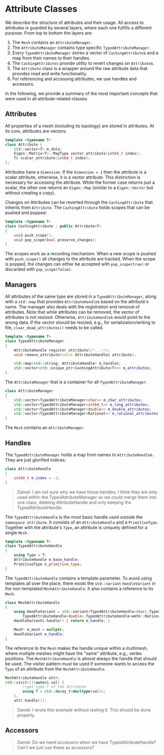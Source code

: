 # Attribute Classes

We describe the structure of attributes and their usage. All access to attributes is guarded by several layers, where each one fulfills a different purpose. From top to bottom the layers are:

1. The `Mesh` contains an `AttributeManager`.
2. The `AttributeManager` contains type specific `TypedAttributeManager`.
3. Every `TypedAttributeManager` stores a vector of `CachingAttribute`s and a map from their names to their handles.
4. The `CachingAttributes` provide utility to revert changes on `Attribute`s.
5. The `Attribute` class is a wrapper around the raw attribute data that provides read and write functionality.
6. For referencing and accessing attributes, we use handles and accessors.

In the following, we provide a summary of the most important concepts that were used in all attribute-related classes.

## Attributes

All properties of a mesh (including its topology) are stored in attributes. At its core, attributes are vectors:

```C++
template <typename T>
class Attribute {
    std::vector<T> m_data;
    Eigen::Matrix<T>::MapType vector_attribute(int64_t index);
    T& scalar_attribute(int64_t index);
};
```

Attributes have a `dimension`. If the `dimension = 1` then the attribute is a scalar attribute, otherwise, it is a vector attribute. This distinction is necessary for accessing the attribute. While the former case returns just a scalar, the other one returns an `Eigen::Map` (similar to a `Eigen::Vector` but without creating a copy).

Changes on Attributes can be reverted through the `CachingAttribute` that inherits from `Attribute`. The `CachingAttribute` holds scopes that can be pushed and popped:

```C++
template <typename T>
class CachingAttribute : public Attribute<T>
{
    void push_scope();
    void pop_scope(bool preserve_changes);
}
```

The scopes work as a recording mechanism. When a new scope is pushed with `push_scope()` all changes to the attribute are tracked. When the scope is popped, the changes can either be accepted with `pop_scope(true)` or discarded with `pop_scope(false)`.

## Managers

All attributes of the same type are stored in a `TypedAttributeManager`, along with a `std::map` that provides `AttributeHandle`s based on the attribute's name. The manager also deals with the registration and removal of attributes. Note that while attributes can be removed, the vector of attributes is not resized. Otherwise, `AttributeHandle`s would point to the wrong data. If the vector should be resized, e.g., for serialization/writing to file, `clear_dead_attributes()` needs to be called.

```C++
template <typename T>
class TypedAttributeManager
{
    AttributeHandle register_attribute(/*...*/);
    void remove_attribute(const AttributeHandle& attribute);

    std::map<std::string, AttributeHandle> m_handles;
    std::vector<std::unique_ptr<CachingAttribute<T>>> m_attributes;
}
```

The `AttributeManager` that is a container for all `TypedAttributeManager`.

```C++
class AttributeManager
{
    std::vector<TypedAttributeManager<char>> m_char_attributes;
    std::vector<TypedAttributeManager<int64_t>> m_long_attributes;
    std::vector<TypedAttributeManager<double>> m_double_attributes;
    std::vector<TypedAttributeManager<Rational>> m_rational_attributes;
}
```

The `Mesh` contains an `AttributeManager`.

## Handles

The `TypedAttributeManager` holds a map from names to `AttributeHandle`s. They are just glorified indices:

```C++
class AttributeHandle
{
    int64_t m_index = -1;
}
```

> Daniel: I am not sure why we have these handles. I think they are only used within the TypedAttributeManager so we could merge them into one class, deleting AttributeHandle and only keeping the TypedAttributeHandle.

The `TypedAttributeHandle` is the most basic handle used outside the `namespace attribute`. It consists of an `AttributeHandle` and a `PrimitiveType`. Together with the attribute's `Type`, an attribute is uniquely defined for a single `Mesh`.

```C++
template <typename T>
class TypedAttributeHandle
{
    using Type = T;
    AttributeHandle m_base_handle;
    PrimitiveType m_primitive_type;
}
```

The `TypedAttributeHandle` contains a template parameter. To avoid using templates all over the place, there exists the `std::variant` `HandleVariant` in the non-templated `MeshAttributeHandle`. It also contains a reference to its `Mesh`.

```C++
class MeshAttributeHandle
{
    using HandleVariant = std::variant<TypedAttributeHandle<char>,TypedAttributeHandle<int64_t>,
        TypedAttributeHandle<double>,TypedAttributeHandle<wmtk::Rational>>;
    HandleVariant& handle() { return m_handle; }

    Mesh* m_mesh = nullptr;
    HandleVariant m_handle;
}
```

The reference to the `Mesh` makes the handle unique within a multimesh, where multiple meshes might have the "same" attribute, e.g., vertex positions. The `MeshAttributeHandle` is almost always the handle that should be used. The visitor pattern must be used if someone wants to access the `Type` of an attribute from the `MeshAttributeHandle`.

```C++
MeshAttributeHandle attr;
std::visit([](auto&& val) {
        //get type T of the attribute
        using T = std::decay_t<decltype(val)>;
    },
    attr.handle());
```

> Daniel: I wrote this example without testing it. This should be done properly.

## Accessors

> Daniel: Do we need accessors when we have TypedAttributeHandle? Can't we just use these as accessors?

